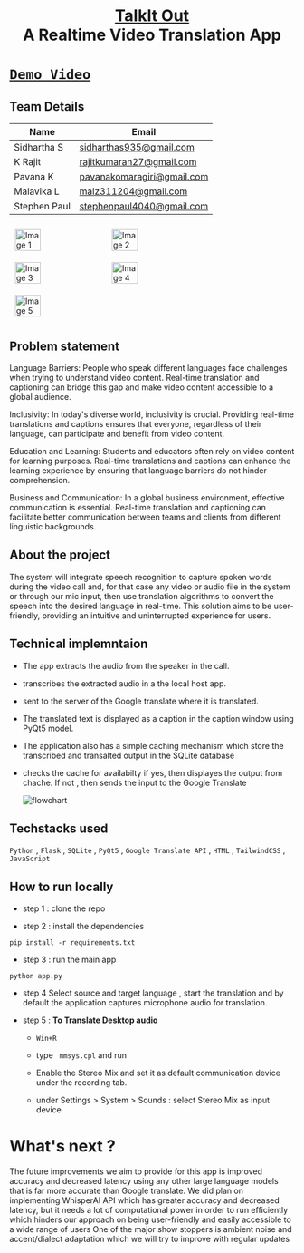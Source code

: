 <h1 align="center" style="border-bottom: none">
    <b>
        <a href = "https://sidhartha-s-935.github.io/Videocall_translation/">TalkIt Out<a>
    </b>
    <br>
    A Realtime Video Translation App <br>
</h1>

# [`Demo Video`](https://www.youtube.com/watch?v=sqxjYGoxZUg)

## Team Details

| Name        | Email                      |
| ----------- | -------------------------- |
| Sidhartha S | sidharthas935@gmail.com    |
| K Rajit     | rajitkumaran27@gmail.com   |
| Pavana K    | pavanakomaragiri@gmail.com |
| Malavika L  | malz311204@gmail.com       |
| Stephen Paul| stephenpaul4040@gmail.com  |

<div style="display: flex; flex-wrap: wrap;">
    <img src="https://cdn.discordapp.com/attachments/1155138775853322320/1218806742020788324/image.png?ex=6609013b&is=65f68c3b&hm=10ab87283e1a37539b8982f0af8a246ba28b28a340a979331ea6bd7fa23de837&" alt="Image 1" style="width: 30%; margin: 10px;">
    <img src="https://media.discordapp.net/attachments/1155138775853322320/1218806941107621898/image.png?ex=6609016b&is=65f68c6b&hm=e3fdec0b6363864afd80f0e9bc9196ff12ad9511d7ea4f0c7b74cd613a83a011&=&format=webp&quality=lossless&width=550&height=299" alt="Image 2" style="width: 30%; margin: 10px;"><br>
    <img src="https://media.discordapp.net/attachments/1155138775853322320/1218807435985420309/image.png?ex=660901e1&is=65f68ce1&hm=50d6c5ff776180b2c8d199f94cd5c295832f7bfe44b08c1df4336223b267e853&=&format=webp&quality=lossless" alt="Image 3" style="width: 30%; margin: 10px;">
    <img src="https://cdn.discordapp.com/attachments/1154800276075720836/1218841681839788082/image.png?ex=660921c5&is=65f6acc5&hm=8c1b8a975d5c6624f4fd4f7306a5eaa6ed7350ccd4a6305142ff50a8ae57fbfe&" alt="Image 4" style="width: 30%; margin: 10px;"><br>
    <img src="https://cdn.discordapp.com/attachments/1154800276075720836/1218841865965801517/image.png?ex=660921f1&is=65f6acf1&hm=d259266ca9188cf8a41365a99434cf9d3bdbb22aade4f34213fda51ebbf5bd1f&" alt="Image 5" style="width: 30%; margin: 10px;"><br>
    
</div>

## Problem statement

Language Barriers: People who speak different languages face challenges when trying to understand video content. Real-time translation and captioning can bridge this gap and make video content accessible to a global audience.

Inclusivity: In today's diverse world, inclusivity is crucial. Providing real-time translations and captions ensures that everyone, regardless of their language, can participate and benefit from video content.

Education and Learning: Students and educators often rely on video content for learning purposes. Real-time translations and captions can enhance the learning experience by ensuring that language barriers do not hinder comprehension.

Business and Communication: In a global business environment, effective communication is essential. Real-time translation and captioning can facilitate better communication between teams and clients from different linguistic backgrounds.

## About the project

The system will integrate speech recognition to capture spoken words during the video call and, for that case any video or audio file in the system or through our mic input, then use translation algorithms to convert the speech into the desired language in real-time. This solution aims to be user-friendly, providing an intuitive and uninterrupted experience for users.

## Technical implemntaion

- The app extracts the audio from the speaker in the call.
- transcribes the extracted audio in a the local host app.
- sent to the server of the Google translate where it is translated.
- The translated text is displayed as a caption in the caption window using PyQt5 model.
- The application also has a simple caching mechanism which store the transcribed and transalted output in the SQLite database
- checks the cache for availabilty if yes, then displayes the output from chache. If not , then sends the input to the Google Translate

  ![flowchart](https://cdn.discordapp.com/attachments/1155138775853322320/1218810800982986833/image.png?ex=66090503&is=65f69003&hm=4c7d82e51188065275960db38d7a1c3b382699a2d7ec7b6a0204c3fb561eeb82&)

## Techstacks used

`Python` , `Flask` , `SQLite` , `PyQt5` , `Google Translate API` , `HTML` , `TailwindCSS` , `JavaScript`

## How to run locally

- step 1 : clone the repo

- step 2 : install the dependencies

```
pip install -r requirements.txt
```

- step 3 : run the main app

```
python app.py
```

- step 4
  Select source and target language , start the translation and by default the application captures microphone audio for translation.

- step 5 : <b>To Translate Desktop audio</b>

  - `Win+R`

  - type ` mmsys.cpl` and run

  - Enable the Stereo Mix and set it as default communication device under the recording tab.

  - under Settings > System > Sounds : select Stereo Mix as input device

# What's next ?

The future improvements we aim to provide for this app is improved accuracy and
decreased latency using any other large language models that is far more accurate than Google translate.
We did plan on implementing WhisperAI API which has greater accuracy and decreased latency, but it needs a lot of computational power in order to run efficiently which hinders our approach on being user-friendly and easily accessible to a wide range of users
One of the major show stoppers is ambient noise and accent/dialect adaptation which we will try to improve with regular updates



